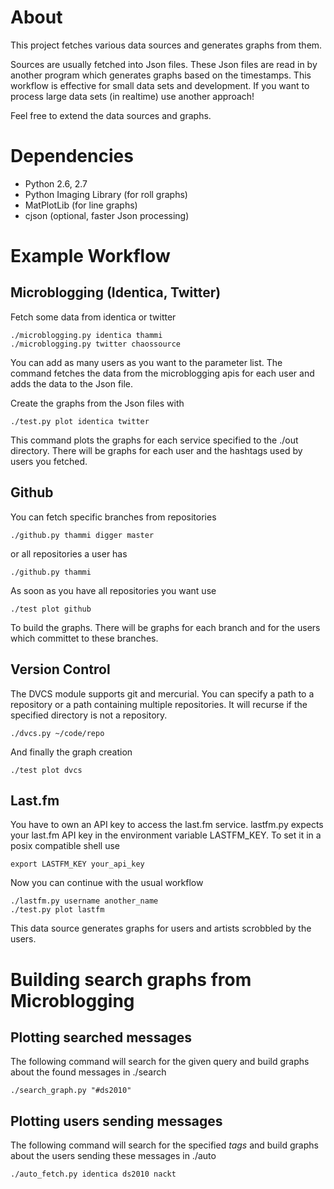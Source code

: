 # About

This project fetches various data sources and generates graphs from them.

Sources are usually fetched into Json files. These Json files are read in by
another program which generates graphs based on the timestamps. This workflow is
effective for small data sets and development. If you want to process large data
sets (in realtime) use another approach!

Feel free to extend the data sources and graphs.

# Dependencies

* Python 2.6, 2.7
* Python Imaging Library (for roll graphs)
* MatPlotLib (for line graphs)
* cjson (optional, faster Json processing)

# Example Workflow

## Microblogging (Identica, Twitter)

Fetch some data from identica or twitter

	./microblogging.py identica thammi
	./microblogging.py twitter chaossource

You can add as many users as you want to the parameter list. The command fetches
the data from the microblogging apis for each user and adds the data to the Json
file.

Create the graphs from the Json files with

	./test.py plot identica twitter

This command plots the graphs for each service specified to the ./out directory.
There will be graphs for each user and the hashtags used by users you fetched.

## Github

You can fetch specific branches from repositories

	./github.py thammi digger master

or all repositories a user has

	./github.py thammi

As soon as you have all repositories you want use

	./test plot github

To build the graphs. There will be graphs for each branch and for the users
which committet to these branches.

## Version Control

The DVCS module supports git and mercurial. You can specify a path to a
repository or a path containing multiple repositories. It will recurse if the
specified directory is not a repository.

	./dvcs.py ~/code/repo

And finally the graph creation

	./test plot dvcs

## Last.fm

You have to own an API key to access the last.fm service. lastfm.py expects your
last.fm API key in the environment variable LASTFM\_KEY. To set it in a posix
compatible shell use

	export LASTFM_KEY your_api_key

Now you can continue with the usual workflow

	./lastfm.py username another_name
	./test.py plot lastfm

This data source generates graphs for users and artists scrobbled by the users.

# Building search graphs from Microblogging

## Plotting searched messages

The following command will search for the given query and build graphs about the
found messages in ./search

	./search_graph.py "#ds2010"

## Plotting users sending messages

The following command will search for the specified _tags_ and build graphs about
the users sending these messages in ./auto

	./auto_fetch.py identica ds2010 nackt

